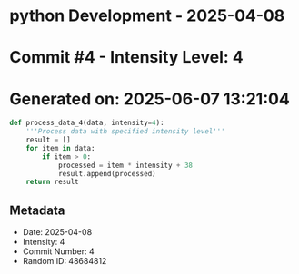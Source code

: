 ﻿# python Development - 2025-04-08
# Commit #4 - Intensity Level: 4
# Generated on: 2025-06-07 13:21:04
```python
def process_data_4(data, intensity=4):
    '''Process data with specified intensity level'''
    result = []
    for item in data:
        if item > 0:
            processed = item * intensity + 38
            result.append(processed)
    return result
```
## Metadata
- Date: 2025-04-08
- Intensity: 4
- Commit Number: 4
- Random ID: 48684812
